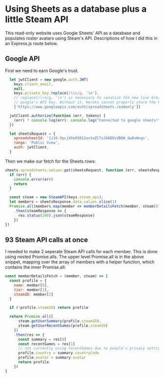 # Using Sheets as a database plus a little Steam API

This read-only website uses Google Sheets' API as a database and populates roster avatars using Steam's API. Descriptions of how I did this in an Express.js route below.

## Google API

First we need to earn Google's trust.

```javascript
  let jwtClient = new google.auth.JWT(
    keys.client_email,
    null,
    keys.private_key.replace(/\\n/g, '\n'),
    // replace(/\\n/g, '\n') is necessary to sanatize the new line breaks built into
    // google's API key. Without it, Heroku cannot properly store the key as a config var.
    ['https://www.googleapis.com/auth/spreadsheets.readonly'])

  jwtClient.authorize(function (err, tokens) {
    (err) ? console.log(err): console.log("Connected to google sheets!")
  })

  let sheetsRequest = {
    spreadsheetId: '1i1G-XpcjXXe0X012ovtwZC7uJ4ADOsVB6W_Gw8vWngs',
    range: 'Public View',
    auth: jwtClient,
  }
```

Then we make our fetch for the Sheets rows:

```javascript
sheets.spreadsheets.values.get(sheetsRequest, function (err, sheetsResponse) {
  if (err) {
    console.error(err)
    return
  }

  const steam = new SteamAPI(keys.steam_api);
  let members = sheetsResponse.data.values.slice(1)
  Promise.all(members.map(member => memberDetailsFetch(member, steam)))
    .then(steamResponse => {
      res.status(200).json(steamResponse)
    })
})
```

## 93 Steam API calls at once

I needed to make 2 seperate Steam API calls for each member. This is done using nested Promise.alls. The upper level Promise.all is in the above snippet, mapping over the array of members with a helper function, which contains the inner Promise.all:

```javascript
const memberDetailsFetch = (member, steam) => {
  const profile = {
    name: member[0],
    tier: member[1],
    steamID: member[2]
  }

  if (!profile.steamID) return profile

  return Promise.all([
      steam.getUserSummary(profile.steamID),
      steam.getUserRecentGames(profile.steamID)
    ])
    .then(res => {
      const summary = res[0]
      const recentGames = res[1]
      // not currently using recentGames due to people's privacy settings being too high
      profile.country = summary.countryCode
      profile.avatar = summary.avatar
      return profile
    })
}
```
